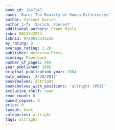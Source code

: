 ```yaml
---
book_id: 1647247
name: 'Race: The Reality of Human Differences'
author: Vincent Sarich
author_l-f: 'Sarich, Vincent'
additional_authors: Frank Miele
isbn: 0813343224
isbn13: 9780813343228
my_rating: 0
average_rating: 3.29
publisher: Westview Press
binding: Paperback
number_of_pages: 304
year_published: 2005
original_publication_year: 2004
date_added: '2/28/2017'
bookshelves: altright
bookshelves_with_positions: 'altright (#51)'
exclusive_shelf: read
read_count: 0
owned_copies: 0
price: 0
layout: book
categories: altright
tags: altright
---
```


